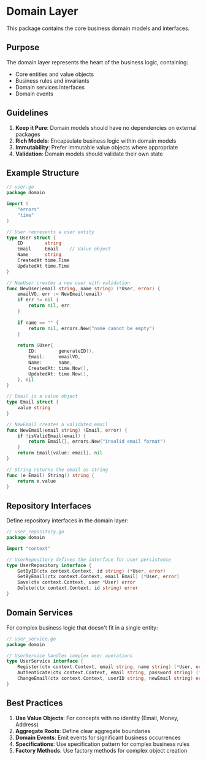 # Domain Layer

This package contains the core business domain models and interfaces.

## Purpose

The domain layer represents the heart of the business logic, containing:
- Core entities and value objects
- Business rules and invariants
- Domain services interfaces
- Domain events

## Guidelines

1. **Keep it Pure**: Domain models should have no dependencies on external packages
2. **Rich Models**: Encapsulate business logic within domain models
3. **Immutability**: Prefer immutable value objects where appropriate
4. **Validation**: Domain models should validate their own state

## Example Structure

```go
// user.go
package domain

import (
    "errors"
    "time"
)

// User represents a user entity
type User struct {
    ID        string
    Email     Email    // Value object
    Name      string
    CreatedAt time.Time
    UpdatedAt time.Time
}

// NewUser creates a new user with validation
func NewUser(email string, name string) (*User, error) {
    emailVO, err := NewEmail(email)
    if err != nil {
        return nil, err
    }
    
    if name == "" {
        return nil, errors.New("name cannot be empty")
    }
    
    return &User{
        ID:        generateID(),
        Email:     emailVO,
        Name:      name,
        CreatedAt: time.Now(),
        UpdatedAt: time.Now(),
    }, nil
}

// Email is a value object
type Email struct {
    value string
}

// NewEmail creates a validated email
func NewEmail(email string) (Email, error) {
    if !isValidEmail(email) {
        return Email{}, errors.New("invalid email format")
    }
    return Email{value: email}, nil
}

// String returns the email as string
func (e Email) String() string {
    return e.value
}
```

## Repository Interfaces

Define repository interfaces in the domain layer:

```go
// user_repository.go
package domain

import "context"

// UserRepository defines the interface for user persistence
type UserRepository interface {
    GetByID(ctx context.Context, id string) (*User, error)
    GetByEmail(ctx context.Context, email Email) (*User, error)
    Save(ctx context.Context, user *User) error
    Delete(ctx context.Context, id string) error
}
```

## Domain Services

For complex business logic that doesn't fit in a single entity:

```go
// user_service.go
package domain

// UserService handles complex user operations
type UserService interface {
    Register(ctx context.Context, email string, name string) (*User, error)
    Authenticate(ctx context.Context, email string, password string) (*User, error)
    ChangeEmail(ctx context.Context, userID string, newEmail string) error
}
```

## Best Practices

1. **Use Value Objects**: For concepts with no identity (Email, Money, Address)
2. **Aggregate Roots**: Define clear aggregate boundaries
3. **Domain Events**: Emit events for significant business occurrences
4. **Specifications**: Use specification pattern for complex business rules
5. **Factory Methods**: Use factory methods for complex object creation
